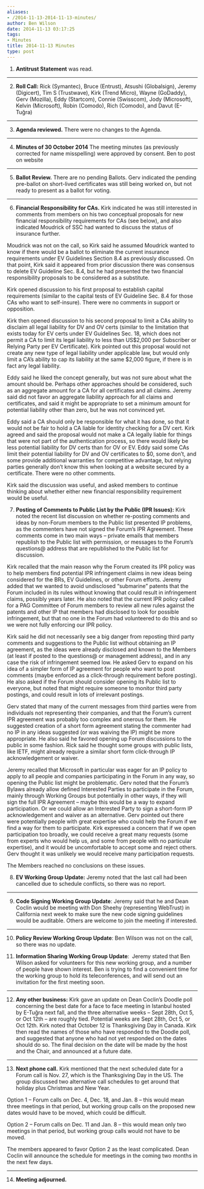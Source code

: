 ```yaml
---
aliases:
- /2014-11-13-2014-11-13-minutes/
author: Ben Wilson
date: 2014-11-13 03:17:25
tags:
- Minutes
title: 2014-11-13 Minutes
type: post
---
```


1. **Antitrust Statement** was read.

****

2. **Roll Call:** Rick (Symantec), Bruce (Entrust), Atsushi (Globalsign), Jeremy (Digicert), Tim S (Trustwave), Kirk (Trend Micro), Wayne (GoDaddy), Gerv (Mozilla), Eddy (Startcom), Connie (Swisscom), Jody (Microsoft), Kelvin (Microsoft), Robin (Comodo), Rich (Comodo), and Davut (E-Tuğra)

****

3. **Agenda reviewed.** There were no changes to the Agenda.

****

4. **Minutes of 30 October 2014** The meeting minutes (as previously corrected for name misspelling) were approved by consent. Ben to post on website

****

5. **Ballot Review.** There are no pending Ballots. Gerv indicated the pending pre-ballot on short-lived certificates was still being worked on, but not ready to present as a ballot for voting.

****

6. **Financial Responsibility for CAs.** Kirk indicated he was still interested in comments from members on his two conceptual proposals for new financial responsibility requirements for CAs (see below), and also indicated Moudrick of SSC had wanted to discuss the status of insurance further.

Moudrick was not on the call, so Kirk said he assumed Moudrick wanted to know if there would be a ballot to eliminate the current insurance requirements under EV Guidelines Section 8.4 as previously discussed. On that point, Kirk said it appeared from prior discussion there was consensus to delete EV Guideline Sec. 8.4, but he had presented the two financial responsibility proposals to be considered as a substitute.

Kirk opened discussion to his first proposal to establish capital requirements (similar to the capital tests of EV Guideline Sec. 8.4 for those CAs who want to self-insure). There were no comments in support or opposition.

Kirk then opened discussion to his second proposal to limit a CAs ability to disclaim all legal liability for DV and OV certs (similar to the limitation that exists today for EV certs under EV Guidelines Sec. 18, which does not permit a CA to limit its legal liability to less than US$2,000 per Subscriber or Relying Party per EV Certificate). Kirk pointed out this proposal would not create any new type of legal liability under applicable law, but would only limit a CA’s ability to cap its liability at the same $2,000 figure, if there is in fact any legal liability.

Eddy said he liked the concept generally, but was not sure about what the amount should be. Perhaps other approaches should be considered, such as an aggregate amount for a CA for all certificates and all claims. Jeremy said did not favor an aggregate liability approach for all claims and certificates, and said it might be appropriate to set a minimum amount for potential liability other than zero, but he was not convinced yet.

Eddy said a CA should only be responsible for what it has done, so that it would not be fair to hold a CA liable for identity checking for a DV cert. Kirk agreed and said the proposal would not make a CA legally liable for things that were not part of the authentication process, so there would likely be less potential liability for DV certs than for OV or EV. Eddy said some CAs limit their potential liability for DV and OV certificates to $0, some don’t, and some provide additional warranties for competitive advantage, but relying parties generally don’t know this when looking at a website secured by a certificate. There were no other comments.

Kirk said the discussion was useful, and asked members to continue thinking about whether either new financial responsibility requirement would be useful.

7. **Posting of Comments to Public List by the Public (IPR Issues):** Kirk noted the recent list discussion on whether re-posting comments and ideas by non-Forum members to the Public list presented IP problems, as the commenters have not signed the Forum’s IPR Agreement. These comments come in two main ways – private emails that members republish to the Public list with permission, or messages to the Forum’s questions@ address that are republished to the Public list for discussion.

Kirk recalled that the main reason why the Forum created its IPR policy was to help members find potential IPR infringement claims in new ideas being considered for the BRs, EV Guidelines, or other Forum efforts. Jeremy added that we wanted to avoid undisclosed “submarine” patents that the Forum included in its rules without knowing that could result in infringement claims, possibly years later. He also noted that the current IPR policy called for a PAG Committee of Forum members to review all new rules against the patents and other IP that members had disclosed to look for possible infringement, but that no one in the Forum had volunteered to do this and so we were not fully enforcing our IPR policy.

Kirk said he did not necessarily see a big danger from reposting third party comments and suggestions to the Public list without obtaining an IP agreement, as the ideas were already disclosed and known to the Members (at least if posted to the questions@ or management address), and in any case the risk of infringement seemed low. He asked Gerv to expand on his idea of a simpler form of IP agreement for people who want to post comments (maybe enforced as a click-through requirement before posting). He also asked if the Forum should consider opening its Public list to everyone, but noted that might require someone to monitor third party postings, and could result in lots of irrelevant postings.

Gerv stated that many of the current messages from third parties were from individuals not representing their companies, and that the Forum’s current IPR agreement was probably too complex and onerous for them. He suggested creation of a short form agreement stating the commenter had no IP in any ideas suggested (or was waiving the IP) might be more appropriate. He also said he favored opening up Forum discussions to the public in some fashion. Rick said he thought some groups with public lists, like IETF, might already require a similar short form click-through IP acknowledgement or waiver.

Jeremy recalled that Microsoft in particular was eager for an IP policy to apply to all people and companies participating in the Forum in any way, so opening the Public list might be problematic. Gerv noted that the Forum’s Bylaws already allow defined Interested Parties to participate in the Forum, mainly through Working Groups but potentially in other ways, if they will sign the full IPR Agreement – maybe this would be a way to expand participation. Or we could allow an Interested Party to sign a short-form IP acknowledgement and waiver as an alternative. Gerv pointed out there were potentially people with great expertise who could help the Forum if we find a way for them to participate. Kirk expressed a concern that if we open participation too broadly, we could receive a great many requests (some from experts who would help us, and some from people with no particular expertise), and it would be uncomfortable to accept some and reject others. Gerv thought it was unlikely we would receive many participation requests.

The Members reached no conclusions on these issues.

8. **EV Working Group Update:** Jeremy noted that the last call had been cancelled due to schedule conflicts, so there was no report.

****

9. **Code Signing Working Group Update**: Jeremy said that he and Dean Coclin would be meeting with Don Sheehy (representing WebTrust) in California next week to make sure the new code signing guidelines would be auditable. Others are welcome to join the meeting if interested.

****

10. **Policy Review Working Group Update**: Ben Wilson was not on the call, so there was no update.

01. **Information Sharing Working Group Update**:  Jeremy stated that Ben Wilson asked for volunteers for this new working group, and a number of people have shown interest. Ben is trying to find a convenient time for the working group to hold its teleconferences, and will send out an invitation for the first meeting soon.

****

12. **Any other business:** Kirk gave an update on Dean Coclin’s Doodle poll concerning the best date for a face to face meeting in Istanbul hosted by E-Tuğra next fall, and the three alternative weeks – Sept 28th, Oct 5, or Oct 12th – are roughly tied. Potential weeks are Sept 28th, Oct 5, or Oct 12th. Kirk noted that October 12 is Thanksgiving Day in Canada. Kirk then read the names of those who have responded to the Doodle poll, and suggested that anyone who had not yet responded on the dates should do so. The final decision on the date will be made by the host and the Chair, and announced at a future date.

****

13. **Next phone call.** Kirk mentioned that the next scheduled date for a Forum call is Nov. 27, which is the Thanksgiving Day in the US. The group discussed two alternative call schedules to get around that holiday plus Christmas and New Year.

Option 1 – Forum calls on Dec. 4, Dec. 18, and Jan. 8 – this would mean three meetings in that period, but working group calls on the proposed new dates would have to be moved, which could be difficult.

Option 2 – Forum calls on Dec. 11 and Jan. 8 – this would mean only two meetings in that period, but working group calls would not have to be moved.

The members appeared to favor Option 2 as the least complicated. Dean Coclin will announce the schedule for meetings in the coming two months in the next few days.

****

14. **Meeting adjourned.**